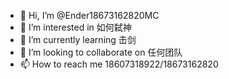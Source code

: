 - 👋 Hi, I’m @Ender18673162820MC
- 👀 I’m interested in 如何弑神
- 🌱 I’m currently learning 击剑
- 💞️ I’m looking to collaborate on 任何团队
- 📫 How to reach me 18607318922/18673162820<!---
Ender18673162820MC/Ender18673162820MC is a ✨ special ✨ repository because its `README.md` (this file) appears on your GitHub profile.
You can click the Preview link to take a look at your changes.
--->
